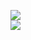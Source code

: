 [![](https://img.shields.io/badge/Made%20With-Github%20Spray-lightgrey.svg?style=for-the-badge&logo=github)](https://github.com/Annihil/github-spray#703)  
[![](https://i.imgur.com/2DrTn0Z.gif)](https://github.com/Annihil/github-spray)
